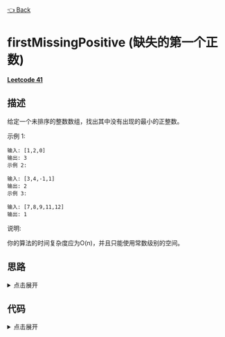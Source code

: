 [👈 Back](https://github.com/luvsunlight/algorithm/tree/master/%E6%95%B0%E7%BB%84)

# firstMissingPositive (缺失的第一个正数)

[**Leetcode 41**](https://leetcode-cn.com/problems/first-missing-positive/)

## 描述

给定一个未排序的整数数组，找出其中没有出现的最小的正整数。

示例 1:


```
输入: [1,2,0]
输出: 3
示例 2:

输入: [3,4,-1,1]
输出: 2
示例 3:

输入: [7,8,9,11,12]
输出: 1
```

说明:

你的算法的时间复杂度应为O(n)，并且只能使用常数级别的空间。

## 思路

<details>
<summary>点击展开</summary>
这个题的难点在于空间复杂度和时间复杂度的限制，如果不考虑空间复杂度，我们可以用散列表，遍历一遍数组再遍历一遍散列表即可，如果不考虑时间复杂度，我们可以考虑先排序再遍历，都非常简单，但是加上了这两个限制条件，让题目变得非常困难

要使用原地排序的话，一定是用交换来做了。观察到，缺失的第一个正数最大也就是n（数组长度）+1，我们可以在遍历数组的过程中，将数组变成一个散列表。原理如下

我们从头开始遍历，如果nums[i] !== i + 1的话，那么我们将nums[nums[i]-1]和nums[i]交换。比如[3,4,1,-1],第一个3不处于1的位置，那么我们就需要将“3”和处于第“3”位的1进行交换，交换之后3和1都处于对的位置，那就没事，如果不是对的位置还需要继续交换。之后是4，我们将4和-1交换，-1是负数没法交换，如此依次遍历完所有数据

我们再来看现在的数组，如果数组中存在1，那么1一定会排到第一个位置上，同理如果有2，2一定会排到2的位置上，我们依次遍历数组，找到第一个不符合这样对应关系的数字，那个数字就是我们要找的缺失的最大正整数
</details>

## 代码

<details>
<summary>点击展开</summary>

```
/**
 * @param {number[]} nums
 * @return {number}
 */
var firstMissingPositive = function(nums) {
	for (let i = 0; i < nums.length; i++) {
		let j = i
		while (
			nums[j] !== nums[nums[j] - 1] &&
			nums[j] - 1 < nums.length &&
			nums[j] - 1 >= 0 &&
			nums[j] - 1 !== j
		) {
			let temp = nums[nums[j] - 1]
			nums[nums[j] - 1] = nums[j]
			nums[j] = temp
		}
	}

	for (let i = 0; i < nums.length; i++) {
		if (nums[i] - 1 !== i) return i + 1
	}
	return nums.length + 1
}
```

</details>